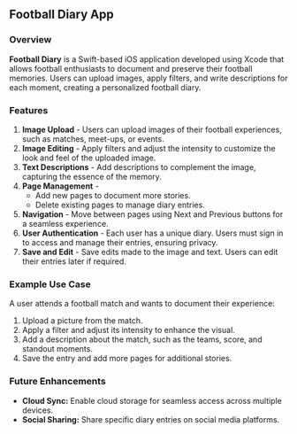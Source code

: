 ## Football Diary App

### Overview
**Football Diary** is a Swift-based iOS application developed using Xcode that allows football enthusiasts to document and preserve their football memories. Users can upload images, apply filters, and write descriptions for each moment, creating a personalized football diary.

### Features
1. **Image Upload** - Users can upload images of their football experiences, such as matches, meet-ups, or events.
2. **Image Editing** - Apply filters and adjust the intensity to customize the look and feel of the uploaded image.
3. **Text Descriptions** - Add descriptions to complement the image, capturing the essence of the memory.
4. **Page Management** - 
   - Add new pages to document more stories.
   - Delete existing pages to manage diary entries.
5. **Navigation** - Move between pages using Next and Previous buttons for a seamless experience.
6. **User Authentication** - Each user has a unique diary. Users must sign in to access and manage their entries, ensuring privacy.
7. **Save and Edit** - Save edits made to the image and text. Users can edit their entries later if required.

### Example Use Case
A user attends a football match and wants to document their experience:
1. Upload a picture from the match.
2. Apply a filter and adjust its intensity to enhance the visual.
3. Add a description about the match, such as the teams, score, and standout moments.
4. Save the entry and add more pages for additional stories.

### Future Enhancements
- **Cloud Sync:** Enable cloud storage for seamless access across multiple devices.
- **Social Sharing:** Share specific diary entries on social media platforms.

